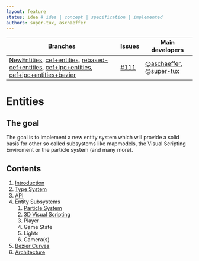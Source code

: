 ```yaml
---
layout: feature
status: idea # idea | concept | specification | implemented
authors: super-tux, aschaeffer
---
```


Branches | Issues | Main developers
--- | --- | --- 
[NewEntities](https://github.com/inexorgame/code/tree/NewEntities), [cef+entities](https://github.com/inexorgame/code/tree/cef+entities), [rebased-cef+entities](https://github.com/inexorgame/code/tree/rebased-cef+entities), [cef+ipc+entities](https://github.com/inexorgame/code/tree/cef+ipc+entities), [cef+ipc+entities+bezier](https://github.com/inexorgame/code/tree/cef+ipc+entities+bezier) |  [#111](https://github.com/inexorgame/code/issues/111) | [@aschaeffer](/aschaeffer), [@super-tux](/super-tux) 

# Entities

## The goal

The goal is to implement a new entity system which will provide a solid basis for other so called subsystems like mapmodels, the Visual Scripting Enviroment or the particle system (and many more).

## Contents

1. [Introduction](./Entity-System-Introduction.md)
2. [Type System](./Entity-System-Type-System.md)
3. [API](./Entity-System-API.md)
4. Entity Subsystems
    1. [Particle System](./Particle-System.md)
    2. [3D Visual Scripting](../3d-visual-scripting/)
    3. Player
    4. Game State
    5. Lights
    6. Camera(s)
5. [Bezier Curves](./Bezier-curve.md)
6. [Architecture](./Entity-System-Architecture.md)

